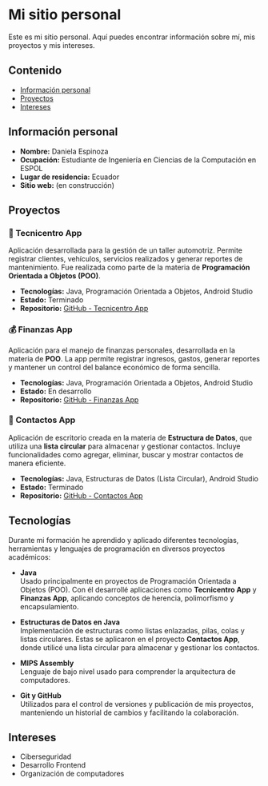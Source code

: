 # Mi sitio personal
Este es mi sitio personal. Aquí puedes encontrar información sobre mí, mis
proyectos y mis intereses.

## Contenido
* [Información personal](#información-personal)
* [Proyectos](#proyectos)
* [Intereses](#intereses)

## Información personal
* **Nombre:** Daniela Espinoza  
* **Ocupación:** Estudiante de Ingeniería en Ciencias de la Computación en ESPOL  
* **Lugar de residencia:** Ecuador  
* **Sitio web:** (en construcción)

## Proyectos
### 🚗 Tecnicentro App
Aplicación desarrollada para la gestión de un taller automotriz. Permite registrar clientes, vehículos, servicios realizados y generar reportes de mantenimiento. Fue realizada como parte de la materia de **Programación Orientada a Objetos (POO)**.  
- **Tecnologías:** Java, Programación Orientada a Objetos, Android Studio
- **Estado:** Terminado  
- **Repositorio:** [GitHub - Tecnicentro App](https://github.com/Danx111/App-de-Tecnicentro.git)  

### 💰 Finanzas App
Aplicación para el manejo de finanzas personales, desarrollada en la materia de **POO**. La app permite registrar ingresos, gastos, generar reportes y mantener un control del balance económico de forma sencilla.  
- **Tecnologías:** Java, Programación Orientada a Objetos, Android Studio
- **Estado:** En desarrollo  
- **Repositorio:** [GitHub - Finanzas App](https://github.com/SirProg/Proyecto2_Grupo4.git)  

### 📇 Contactos App
Aplicación de escritorio creada en la materia de **Estructura de Datos**, que utiliza una **lista circular** para almacenar y gestionar contactos. Incluye funcionalidades como agregar, eliminar, buscar y mostrar contactos de manera eficiente.  
- **Tecnologías:** Java, Estructuras de Datos (Lista Circular), Android Studio
- **Estado:** Terminado  
- **Repositorio:** [GitHub - Contactos App](https://github.com/SirProg/ED_G2_Proyecto.git)  

## Tecnologías

Durante mi formación he aprendido y aplicado diferentes tecnologías, herramientas y lenguajes de programación en diversos proyectos académicos:

- **Java**  
  Usado principalmente en proyectos de Programación Orientada a Objetos (POO). Con él desarrollé aplicaciones como **Tecnicentro App** y **Finanzas App**, aplicando conceptos de herencia, polimorfismo y encapsulamiento.

- **Estructuras de Datos en Java**  
  Implementación de estructuras como listas enlazadas, pilas, colas y listas circulares. Estas se aplicaron en el proyecto **Contactos App**, donde utilicé una lista circular para almacenar y gestionar los contactos.

- **MIPS Assembly**  
  Lenguaje de bajo nivel usado para comprender la arquitectura de computadores.

- **Git y GitHub**  
  Utilizados para el control de versiones y publicación de mis proyectos, manteniendo un historial de cambios y facilitando la colaboración.


## Intereses
* Ciberseguridad  
* Desarrollo Frontend  
* Organización de computadores  
